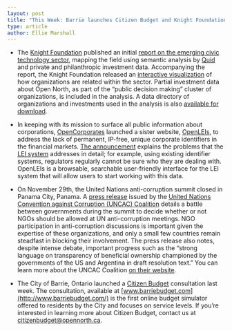 ```yaml
---
layout: post
title: "This Week: Barrie launches Citizen Budget and Knight Foundation Report on Civic Tech"
type: article
author: Ellie Marshall
---
```

- The [Knight Foundation](http://www.knightfoundation.com) published an initial [report on the emerging civic technology sector](http://www.knightfoundation.org/media/uploads/publication_pdfs/knight-civic-tech.pdf), mapping the field using semantic analysis by [Quid](http://quid.com/) and private and philanthropic investment data. Accompanying the report, the Knight Foundation released an [interactive visualization](http://knightfoundation.org/features/civictech/) of how organizations are related within the sector. Partial investment data about Open North, as part of the “public decision making” cluster of organizations, is included in the analysis. A data directory of organizations and investments used in the analysis is also [available for download](http://www.knightfoundation.org/media/uploads/media_pdfs/Civic_Tech_Directory_1.xlsx). 

- In keeping with its mission to surface all public information about corporations, [OpenCorporates](http://www.opencorporates.com) launched a sister website, [OpenLEIs](http://openleis.com/), to address the lack of permanent, IP-free, unique corporate identifiers in the financial markets. [The announcement](http://blog.opencorporates.com/2013/11/27/announcing-open-leis-lei-system-interface-for-users/) explains the problems that the [LEI system](http://openleis.com/info/about_the_LEI_system) addresses in detail; for example, using existing identifier systems, regulators regularly cannot be sure who they are dealing with. OpenLEIs is a browsable, searchable user-friendly interface for the LEI system that will allow users to start working with this data.

- On November 29th, the United Nations anti-corruption summit closed in Panama City, Panama. A [press release](http://www.uncaccoalition.org/learn-more/articles/306-they-dont-even-want-to-have-the-discussion-governments-battle-over-openness-at-un-anti-corruption-meeting) issued by the [United Nations Convention against Corruption (UNCAC) Coalition](http://www.unodc.org/unodc/en/treaties/CAC/index.html#textofthe) details a battle between governments during the summit to decide whether or not NGOs should be allowed at UN anti-corruption meetings. NGO participation in anti-corruption discussions is important given the expertise of these organizations, and only a small few countries remain steadfast in blocking their involvement.  The press release also notes, despite intense debate, important progress such as the “strong language on transparency of beneficial ownership championed by the governments of the US and Argentina in draft resolution text.” You can learn more about the UNCAC Coalition [on their website](http://www.uncaccoalition.org/).

- The City of Barrie, Ontario launched a [Citizen Budget](http://www.citizenbudget.com) consultation last week. The consultation, available at [www.barriebudget.com](http://www.barriebudget.com/) is the first online budget simulator offered to residents by the City and focuses on service levels. If you’re interested in learning more about Citizen Budget, contact us at [citizenbudget@opennorth.ca](mailto:citizenbudget@opennorth.ca).